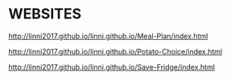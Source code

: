 # WEBSITES

http://linni2017.github.io/linni.github.io/Meal-Plan/index.html

http://linni2017.github.io/linni.github.io/Potato-Choice/index.html

http://linni2017.github.io/linni.github.io/Save-Fridge/index.html

